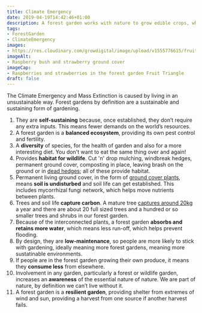 ```yaml
---
title: Climate Emergency
date: 2019-04-19T14:42:46+01:00
description: A forest garden works with nature to grow edible crops, which is why it’s good for combatting Climate Emergency and Mass Extinction. Here are 11 reasons why.
tags: 
- ForestGarden
- ClimateEmergency
images: 
- https://res.cloudinary.com/growdigital/image/upload/v1555776615/fruittriangle-7758A2A3.jpg
imageAlt: 
- Raspberry bush and strawberry ground cover
imageCap:
- Raspberries and strawberries in the forest garden Fruit Triangle
draft: false
---
```


The Climate Emergency and Mass Extinction is caused by living in an unsustainable way. Forest gardens by definition are a sustainable and sustaining form of gardening.

1. They are **self-sustaining** because, once established, they don’t require any extra inputs. This means fewer demands on the world’s resources.
2. A forest garden is a **balanced ecosystem**, providing its own pest control and fertility.
3. A **diversity** of species, for the health of garden and also for a more interesting diet. You don't want to eat the same thing over and again!
4. Provides **habitat for wildlife**. Cut 'n' drop mulching, windbreak hedges, permanent ground cover, composting in place, leaving brash on the ground or in [dead hedges](/blog/dead-hedging-forest-garden/); all of these provide habitat.
5. Permanent living ground cover, in the form of [ground cover plants](https://pfaf.org/user/cmspage.aspx?pageid=249), means **soil is undisturbed** and soil life can get established. This includes mycorrhizal fungi network, which helps move nutrients between plants.
6. Trees and  soil life **capture carbon**. A mature tree [captures around 20kg](https://projects.ncsu.edu/project/treesofstrength/treefact.htm) a year and there are about 20 full sized trees and a hundred or so smaller trees and shrubs in our forest garden.
7. Because of the interconnected plants, a forest garden **absorbs and retains more water**, which means less run-off, which helps prevent flooding.
8. By design, they are **low-maintenance**, so people are more likely to stick with gardening, ideally meaning more forest gardens, meaning more sustatinable environments. 
9. If people are in the forest garden growing their own produce, it means they **consume less** from elsewhere.
10. Involvement in any garden, particularly a forest or wildlife garden, increases an **awareness** of the essential nature of nature. We are part of nature, by definition we can’t live without it.
11. A forest garden is a **resilient garden**, providing shelter from extremes of wind and sun, providing a harvest from one source if another harvest fails. 
